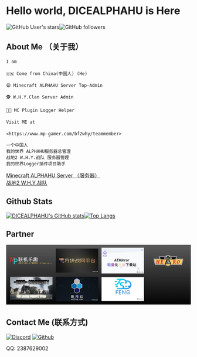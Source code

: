 # Hello world, DICEALPHAHU is Here
<img alt="GitHub User's stars" src="https://img.shields.io/github/stars/DICEALPHAHU?style=social"><img alt="GitHub followers" src="https://img.shields.io/github/followers/DICEALPHAHU?style=social">

## About Me （关于我）

```
I am

🇨🇳 Come from China(中国人) (He)

😁 Minecraft ALPHAHU Server Top-Admin

🕵️ W.H.Y.Clan Server Admin

👨‍🔧 MC Plugin Logger Helper

Visit ME at

<https://www.mp-gamer.com/bf2why/teammember>
```

```
一个中国人
我的世界 ALPHAHU服务器总管理
战地2 W.H.Y.战队 服务器管理
我的世界Logger插件项目助手
```
<a href="https://www.mp-gamer.com/bf2why/minecraft" target="_blank" referrerpolicy="origin">Minecraft ALPHAHU Server （服务器）</a><br> 
<a href="https://www.mp-gamer.com/bf2why" target="_blank" referrerpolicy="origin">战地2 W.H.Y.战队</a>

## Github Stats

[![DICEALPHAHU's GitHub stats](https://github-readme-stats.vercel.app/api?username=DICEALPHAHU&count_private=true&show_icons=true&theme=radical)](https://github.com/DICEALPHAHU/github-readme-stats)[![Top Langs](https://github-readme-stats.vercel.app/api/top-langs/?username=DICEALPHAHU&theme=radical)](https://github.com/DICEALPHAHU/github-readme-stats)

## Partner
![](./images/1680283932791.png)

## Contact Me (联系方式)
<a href="https://discord.com/users/796566011645394954" rel="nofollow"><img alt="Discord" src="https://camo.githubusercontent.com/fc28a54c714d7d749fbec283d363ab256a5b54f71145001e09141daf65754491/68747470733a2f2f696d672e736869656c64732e696f2f62616467652f2d444953434f52442d696e666f726d6174696f6e616c3f7374796c653d666c6174266c6f676f3d446973636f7264266c6f676f436f6c6f723d7768697465" data-canonical-src="https://img.shields.io/badge/-DISCORD-informational?style=flat&amp;logo=Discord&amp;logoColor=white" style="max-width: 100%;"></a>  <a href="https://github.com/DICEALPHAHU"><img alt="Github" src="https://camo.githubusercontent.com/7666ca4957b81e81c9e4e1f647f66f6893246ec2f12745b7fba8f271b1ce08fd/68747470733a2f2f696d672e736869656c64732e696f2f62616467652f4769744875622d2532333132313030453f267374796c653d666c6174266c6f676f3d476974687562266c6f676f436f6c6f723d7768697465" data-canonical-src="https://img.shields.io/badge/GitHub-%2312100E?&amp;style=flat&amp;logo=Github&amp;logoColor=white" style="max-width: 100%;"></a>  

QQ: 2387629002

